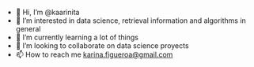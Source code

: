 - 👋 Hi, I’m @kaarinita
- 👀 I’m interested in data science, retrieval information and algorithms in general
- 🌱 I’m currently learning a lot of things
- 💞️ I’m looking to collaborate on data science proyects
- 📫 How to reach me karina.figueroa@gmail.com

<!---
kaarinita/kaarinita is a ✨ special ✨ repository because its `README.md` (this file) appears on your GitHub profile.
You can click the Preview link to take a look at your changes.
--->
